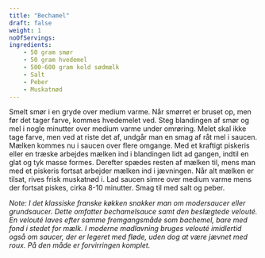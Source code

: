 ```yaml
---
title: "Bechamel"
draft: false
weight: 1
noOfServings: 
ingredients:
	- 50 gram smør
	- 50 gram hvedemel
	- 500-600 gram kold sødmælk
	- Salt
	- Peber
	- Muskatnød
---
```


Smelt smør i en gryde over medium varme. Når smørret er bruset op, men
før det tager farve, kommes hvedemelet ved. Steg blandingen af smør og
mel i nogle minutter over medium varme under omrøring. Melet skal ikke
tage farve, men ved at riste det af, undgår man en smag af råt mel i
saucen. Mælken kommes nu i saucen over flere omgange. Med et kraftigt
piskeris eller en træske arbejdes mælken ind i blandingen lidt ad
gangen, indtil en glat og tyk masse formes. Derefter spædes resten af
mælken til, mens man med et piskeris fortsat arbejder mælken ind i
jævningen. Når alt mælken er tilsat, rives frisk muskatnød i. Lad saucen
simre over medium varme mens der fortsat piskes, cirka 8-10 minutter.
Smag til med salt og peber.

*Note: I det klassiske franske køkken snakker man om modersaucer eller
grundsaucer. Dette omfatter bechamelsauce samt den beslægtede velouté.
En velouté laves efter samme fremgangsmåde som bachemel, bare med fond i
stedet for mælk. I moderne madlavning bruges velouté imidlertid også om
saucer, der er legeret med fløde, uden dog at være jævnet med roux. På
den måde er forvirringen komplet.*

